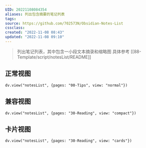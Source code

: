 ```yaml
---
UID: 20221108084354 
aliases: 列出包含摘要的笔记列表
tags: 
source: https://github.com/702573N/Obsidian-Notes-List
cssclass: 
created: "2022-11-08 08:43"
updated: "2022-11-08 09:10"
---
```


> 列出笔记列表，其中包含一小段文本摘录和缩略图
> 具体参考 [[88-Template/script/notesList/README]]

## 正常视图

```dataviewjs
dv.view("notesList", {pages: "00-Tips", view: "normal"})
```

## 兼容视图

```dataviewjs
dv.view("notesList", {pages: "30-Reading", view: "compact"})
```

## 卡片视图

```dataviewjs
dv.view("notesList", {pages: "30-Reading", view: "cards"})
```
